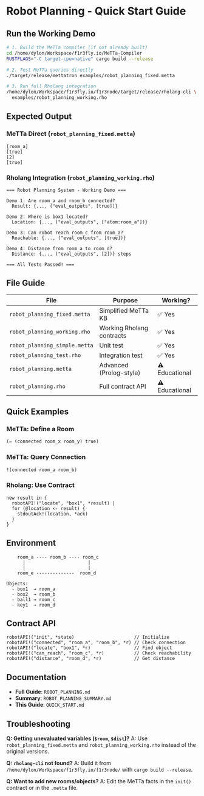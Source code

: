 # Robot Planning - Quick Start Guide

## Run the Working Demo

```bash
# 1. Build the MeTTa compiler (if not already built)
cd /home/dylon/Workspace/f1r3fly.io/MeTTa-Compiler
RUSTFLAGS="-C target-cpu=native" cargo build --release

# 2. Test MeTTa queries directly
./target/release/mettatron examples/robot_planning_fixed.metta

# 3. Run full Rholang integration
/home/dylon/Workspace/f1r3fly.io/f1r3node/target/release/rholang-cli \
  examples/robot_planning_working.rho
```

## Expected Output

### MeTTa Direct (`robot_planning_fixed.metta`)
```
[room_a]
[true]
[2]
[true]
```

### Rholang Integration (`robot_planning_working.rho`)
```
=== Robot Planning System - Working Demo ===

Demo 1: Are room_a and room_b connected?
  Result: {..., ("eval_outputs", [true])}

Demo 2: Where is box1 located?
  Location: {..., ("eval_outputs", ["atom:room_a"])}

Demo 3: Can robot reach room_c from room_a?
  Reachable: {..., ("eval_outputs", [true])}

Demo 4: Distance from room_a to room_d?
  Distance: {..., ("eval_outputs", [2])} steps

=== All Tests Passed! ===
```

## File Guide

| File | Purpose | Working? |
|------|---------|----------|
| `robot_planning_fixed.metta` | Simplified MeTTa KB | ✅ Yes |
| `robot_planning_working.rho` | Working Rholang contracts | ✅ Yes |
| `robot_planning_simple.metta` | Unit test | ✅ Yes |
| `robot_planning_test.rho` | Integration test | ✅ Yes |
| `robot_planning.metta` | Advanced (Prolog-style) | ⚠️ Educational |
| `robot_planning.rho` | Full contract API | ⚠️ Educational |

## Quick Examples

### MeTTa: Define a Room
```lisp
(= (connected room_x room_y) true)
```

### MeTTa: Query Connection
```lisp
!(connected room_a room_b)
```

### Rholang: Use Contract
```rholang
new result in {
  robotAPI!("locate", "box1", *result) |
  for (@location <- result) {
    stdoutAck!(location, *ack)
  }
}
```

## Environment

```
    room_a ---- room_b ---- room_c
      |                       |
      |                       |
    room_e --------------  room_d

Objects:
  - box1  → room_a
  - box2  → room_b
  - ball1 → room_c
  - key1  → room_d
```

## Contract API

```rholang
robotAPI!("init", *state)                      // Initialize
robotAPI!("connected", "room_a", "room_b", *r) // Check connection
robotAPI!("locate", "box1", *r)                // Find object
robotAPI!("can_reach", "room_c", *r)           // Check reachability
robotAPI!("distance", "room_d", *r)            // Get distance
```

## Documentation

- **Full Guide**: `ROBOT_PLANNING.md`
- **Summary**: `ROBOT_PLANNING_SUMMARY.md`
- **This Guide**: `QUICK_START.md`

## Troubleshooting

**Q: Getting unevaluated variables (`$room`, `$dist`)?**
A: Use `robot_planning_fixed.metta` and `robot_planning_working.rho` instead of the original versions.

**Q: `rholang-cli` not found?**
A: Build it from `/home/dylon/Workspace/f1r3fly.io/f1r3node/` with `cargo build --release`.

**Q: Want to add new rooms/objects?**
A: Edit the MeTTa facts in the `init()` contract or in the `.metta` file.
